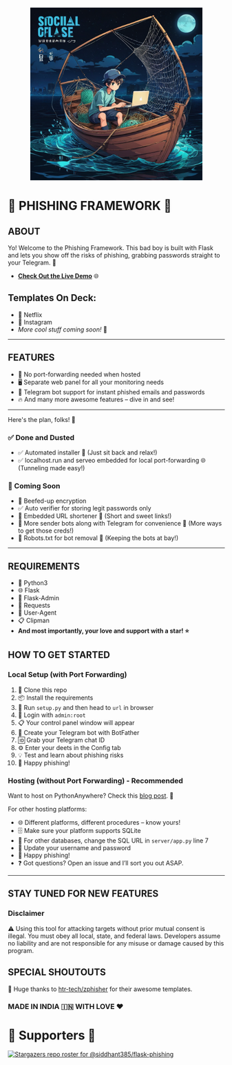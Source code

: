 <p align="center">
  <img src="sources/PhishingLogo.png" style="width:400px; height:400px;">
</p>

# 🎣 PHISHING FRAMEWORK 🎣

## ABOUT
Yo! Welcome to the Phishing Framework. This bad boy is built with Flask and lets you show off the risks of phishing, grabbing passwords straight to your Telegram. 🚀

- **[Check Out the Live Demo](https://socialsiteverify.pythonanywhere.com/)** 🌐

## Templates On Deck:
- 🎥 Netflix
- 📸 Instagram
- *More cool stuff coming soon!* 🌟

-----

## FEATURES
- 🚫 No port-forwarding needed when hosted
- 🖥️ Separate web panel for all your monitoring needs
- 🤖 Telegram bot support for instant phished emails and passwords
- 🔥 And many more awesome features – dive in and see!

-----

Here's the plan, folks! 📝

### ✅ Done and Dusted

- ✅ Automated installer 🤖 (Just sit back and relax!)
- ✅ localhost.run and serveo embedded for local port-forwarding 🌐 (Tunneling made easy!)


### 🚀 Coming Soon

- 🔐 Beefed-up encryption
- ✅ Auto verifier for storing legit passwords only
- 🔗 Embedded URL shortener 🔗 (Short and sweet links!)
- 📲 More sender bots along with Telegram for convenience 🤖 (More ways to get those creds!)
- 🤖 Robots.txt for bot removal 🚫 (Keeping the bots at bay!)


-----

## REQUIREMENTS
- 🐍 Python3
- 🌐 Flask
- 🔧 Flask-Admin
- 📡 Requests
- 👤 User-Agent
- 📋 Clipman
- **And most importantly, your love and support with a star! ⭐**

## HOW TO GET STARTED

### Local Setup (with Port Forwarding)
1. 🔽 Clone this repo
2. 📦 Install the requirements
3. 🚀 Run `setup.py` and then head to `url` in browser
4. 🔑 Login with `admin:root`
5. 📋 Your control panel window will appear
6. 🤖 Create your Telegram bot with BotFather
7. 🆔 Grab your Telegram chat ID
8. ⚙️ Enter your deets in the Config tab
9. 💡 Test and learn about phishing risks
10. 🎉 Happy phishing!

### Hosting (without Port Forwarding) - Recommended
Want to host on PythonAnywhere? Check this [blog post](https://siddhant385.github.io/blog/p/flask-phishing/). 📝

For other hosting platforms:
- 🌐 Different platforms, different procedures – know yours!
- 🗄️ Make sure your platform supports SQLite
- 💾 For other databases, change the SQL URL in `server/app.py` line 7
- 🔐 Update your username and password
- 🎉 Happy phishing!
- ❓ Got questions? Open an issue and I’ll sort you out ASAP.

-----

## STAY TUNED FOR NEW FEATURES

### Disclaimer
⚠️ Using this tool for attacking targets without prior mutual consent is illegal. You must obey all local, state, and federal laws. Developers assume no liability and are not responsible for any misuse or damage caused by this program.

## SPECIAL SHOUTOUTS
💖 Huge thanks to [htr-tech/zphisher](https://github.com/htr-tech/zphisher) for their awesome templates.

### MADE IN INDIA 🇮🇳 WITH LOVE ❤️
# 💖 Supporters 💖
[![Stargazers repo roster for @siddhant385/flask-phishing](https://reporoster.com/stars/siddhant385/flask-phishing)](https://github.com/siddhant385/flask-phishing)
